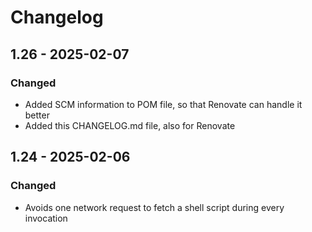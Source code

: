 # Changelog

## 1.26 - 2025-02-07

### Changed
- Added SCM information to POM file, so that Renovate can handle it better
- Added this CHANGELOG.md file, also for Renovate

## 1.24 - 2025-02-06

### Changed

- Avoids one network request to fetch a shell script during every invocation
